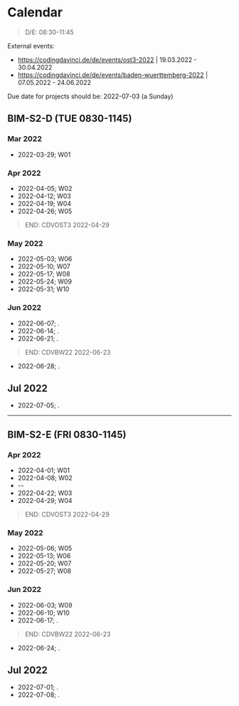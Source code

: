 # Calendar

> D/E: 08:30-11:45

External events:

* https://codingdavinci.de/de/events/ost3-2022 | 19.03.2022 - 30.04.2022
* https://codingdavinci.de/de/events/baden-wuerttemberg-2022 | 07.05.2022 - 24.06.2022

Due date for projects should be: 2022-07-03 (a Sunday)

## BIM-S2-D (TUE 0830-1145)

### Mar 2022

* 2022-03-29; W01

### Apr 2022

* 2022-04-05; W02
* 2022-04-12; W03
* 2022-04-19; W04
* 2022-04-26; W05

> END: CDVOST3 2022-04-29

### May 2022

* 2022-05-03; W06
* 2022-05-10; W07
* 2022-05-17; W08
* 2022-05-24; W09
* 2022-05-31; W10

### Jun 2022

* 2022-06-07; .
* 2022-06-14; .
* 2022-06-21; .

> END: CDVBW22 2022-06-23

* 2022-06-28; .

## Jul 2022

* 2022-07-05; .

----

## BIM-S2-E (FRI 0830-1145)

### Apr 2022

* 2022-04-01; W01
* 2022-04-08; W02
* --
* 2022-04-22; W03
* 2022-04-29; W04

> END: CDVOST3 2022-04-29

### May 2022

* 2022-05-06; W05
* 2022-05-13; W06
* 2022-05-20; W07
* 2022-05-27; W08

### Jun 2022

* 2022-06-03; W09
* 2022-06-10; W10
* 2022-06-17; .

> END: CDVBW22 2022-06-23

* 2022-06-24; .

## Jul 2022

* 2022-07-01; .
* 2022-07-08; .

